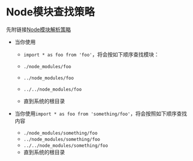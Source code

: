 # Node模块查找策略

先附链接[Node模块解析策略](https://nodejs.org/api/modules.html#modules_all_together)

- 当你使用

  - `import * as foo from 'foo'`，将会按如下顺序查找模块：

  - `./node_modules/foo`
  - `../node_modules/foo`
  - `../../node_modules/foo`
  - 直到系统的根目录

- 当你使用`import * as foo from 'something/foo'`，将会按照如下顺序查找内容

  - `./node_modules/something/foo`
  - `../node_modules/something/foo`
  - `../../node_modules/something/foo`
  - 直到系统的根目录

